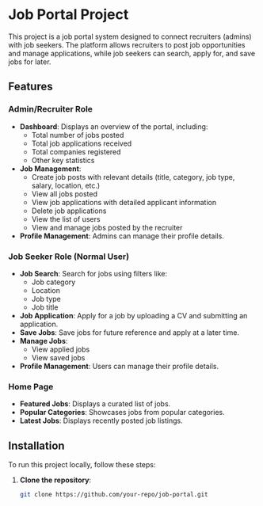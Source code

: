 # Job Portal Project

This project is a job portal system designed to connect recruiters (admins) with job seekers. The platform allows recruiters to post job opportunities and manage applications, while job seekers can search, apply for, and save jobs for later.

## Features

### Admin/Recruiter Role
- **Dashboard**: Displays an overview of the portal, including:
  - Total number of jobs posted
  - Total job applications received
  - Total companies registered
  - Other key statistics
- **Job Management**:
  - Create job posts with relevant details (title, category, job type, salary, location, etc.)
  - View all jobs posted
  - View job applications with detailed applicant information
  - Delete job applications
  - View the list of users
  - View and manage jobs posted by the recruiter
- **Profile Management**: Admins can manage their profile details.

### Job Seeker Role (Normal User)
- **Job Search**: Search for jobs using filters like:
  - Job category
  - Location
  - Job type
  - Job title
- **Job Application**: Apply for a job by uploading a CV and submitting an application.
- **Save Jobs**: Save jobs for future reference and apply at a later time.
- **Manage Jobs**:
  - View applied jobs
  - View saved jobs
- **Profile Management**: Users can manage their profile details.

### Home Page
- **Featured Jobs**: Displays a curated list of jobs.
- **Popular Categories**: Showcases jobs from popular categories.
- **Latest Jobs**: Displays recently posted job listings.

## Installation

To run this project locally, follow these steps:

1. **Clone the repository**:
   ```bash
   git clone https://github.com/your-repo/job-portal.git
